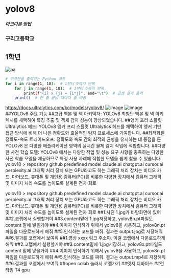 # yolov8
##### 마크다운 방법
### 구리고등학교
## 1학년
![aa](https://github.com/user-attachments/assets/6a2db06e-0902-4fa9-a3f8-017d9ba4a6e2)
```bash
# 구구단을 출력하는 Python 코드
for i in range(1, 10):  # 1부터 9까지 반복
    for j in range(1, 10):  # 1부터 9까지 반복
        print(f"{i} x {j} = {i*j}", end="\t")  # 곱셈 결과 출력
    print()  # 한 줄 끝날 때마다 줄 바꿈
```
https://docs.ultralytics.com/ko/models/yolov8/
![image](https://github.com/user-attachments/assets/a98d36de-af16-42e2-9246-af4c6479b5a1)
![image](https://github.com/user-attachments/assets/5b80df87-b3eb-4cc3-9da7-80e91cabc270)
##YOLOv8 주요 기능
##고급 백본 및 넥 아키텍처: YOLOv8 최첨단 백본 및 넥 아키텍처를 채택하여 특징 추출 및 객체 감지 성능이 향상되었습니다.
##앵커 프리 스플릿 Ultralytics 헤드: YOLOv8 앵커 프리 스플릿 Ultralytics 헤드를 채택하여 앵커 기반 접근 방식에 비해 더 나은 정확도와 효율적인 탐지 프로세스에 기여합니다.
##최적화된 정확도-속도 트레이드오프: 정확도와 속도 간의 최적의 균형을 유지하는 데 중점을 둔 YOLOv8 은 다양한 애플리케이션 영역의 실시간 물체 감지 작업에 적합합니다.
##다양한 사전 학습 모델: YOLOv8 에서는 다양한 작업 및 성능 요구 사항을 충족하는 다양한 사전 학습 모델을 제공하므로 특정 사용 사례에 적합한 모델을 쉽게 찾을 수 있습니다.
yolov10 > repository
github
predefined model
claude.ai
chatgpt.al
cursor.ai
perpiexity.ai
그래픽 처리 장치 또는 GPU라고도 하는 그래픽 처리 장치는 비디오 카드, 마더보드, 휴대폰 및 개인용 컴퓨터(PC)를 비롯한 다양한 장치에서 컴퓨터 그래픽 및 이미지 처리 속도를 높이도록 설계된 전자 회로

yolov10 > repository
github
predefined model
claude.ai
chatgpt.al
cursor.ai
perpiexity.ai
그래픽 처리 장치 또는 GPU라고도 하는 그래픽 처리 장치는 비디오 카드, 마더보드, 휴대폰 및 개인용 컴퓨터(PC)를 비롯한 다양한 장치에서 컴퓨터 그래픽 및 이미지 처리 속도를 높이도록 설계된 전자 회로
##1.사진 1.jpg가 바탕화면에 있어
##2.코랩에서 실행할거야
##3.content밑에 1.jpg저장하고, yoIov8n.pt파일도 content 밑에 넣을거야
##4.이미지 인식하기 위해서 yoIov8을 사용하고, yoIov8n.pt파일을 다운로드하게 해줘
##5.인식하는 코드를 짜줘. 결과는 output.jpg로 저장해줘
##6.결과를 코랩에서 보여줘
##1.영상 xxxx 링크 주소야. 이걸 코랩에서 다운로드하게 해줘
##2.코랩에서 실행할거야
##3.content밑에 1.jpg저장하고, yoIov8x.pt파일도 content 밑에 넣을거야
##4.이미지 인식하기 위해서 yoIov8을 사용하고, yoIov8n.pt파일을 다운로드하게 해줘
##5.인식하는 코드를 짜줘. 결과는 output.mp4로 저장해줘
##6.결과를 코랩에서 보여줘
##open colab 눌러서 코랩가기
##엣지 디바이스
##런타임 T4 gpu
